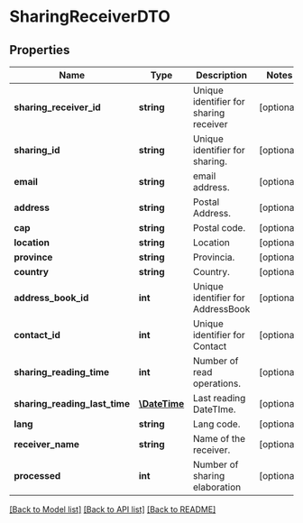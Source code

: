 # SharingReceiverDTO

## Properties
Name | Type | Description | Notes
------------ | ------------- | ------------- | -------------
**sharing_receiver_id** | **string** | Unique identifier for sharing receiver | [optional] 
**sharing_id** | **string** | Unique identifier for sharing. | [optional] 
**email** | **string** | email address. | [optional] 
**address** | **string** | Postal Address. | [optional] 
**cap** | **string** | Postal code. | [optional] 
**location** | **string** | Location | [optional] 
**province** | **string** | Provincia. | [optional] 
**country** | **string** | Country. | [optional] 
**address_book_id** | **int** | Unique identifier for AddressBook | [optional] 
**contact_id** | **int** | Unique identifier for Contact | [optional] 
**sharing_reading_time** | **int** | Number of read operations. | [optional] 
**sharing_reading_last_time** | [**\DateTime**](\DateTime.md) | Last reading DateTIme. | [optional] 
**lang** | **string** | Lang code. | [optional] 
**receiver_name** | **string** | Name of the receiver. | [optional] 
**processed** | **int** | Number of sharing elaboration | [optional] 

[[Back to Model list]](../README.md#documentation-for-models) [[Back to API list]](../README.md#documentation-for-api-endpoints) [[Back to README]](../README.md)


